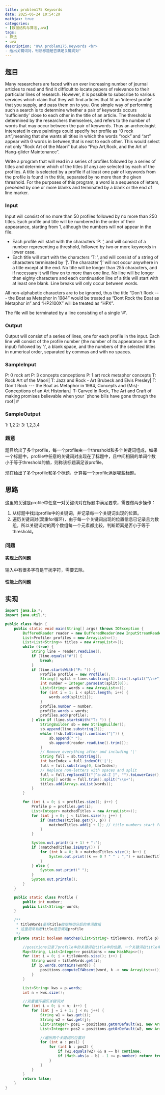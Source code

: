 ```yaml
---
title: problem175 Keywords
date: 2025-06-24 10:54:20
mathjax: true
categories:
- [数据结构与算法,uva]
tags:
- 算法
- uva
description: "UVA problem175.Keywords <br>
- 给出关键词对，判断标题是否满足关键词对"
---
```


## 题目

Many researchers are faced with an ever increasing number of journal articles to read and find it difficult to locate papers of relevance to their particular lines of research. However, it is possible to subscribe to various services which claim that they will find articles that fit an ‘interest profile’ that you supply, and pass them on to you. One simple way of performing such a search is to determine whether a pair of keywords occurs ‘sufficiently’ close to each other in the title of an article. The threshold is determined by the researchers themselves, and refers to the number of words that may occur between the pair of keywords. Thus an archeologist interested in cave paintings could specify her profile as “0 rock art”,meaning that she wants all titles in which the words “rock” and “art” appear with 0 words in between,that is next to each other. This would select not only “Rock Art of the Maori” but also “Pop Art,Rock, and the Art of Hang-glider Maintenance”.

Write a program that will read in a series of profiles followed by a series of titles and determine which of the titles (if any) are selected by each of the profiles. A title is selected by a profile if at least one pair of keywords from the profile is found in the title, separated by no more than the given threshold. For the purposes of this program, a word is a sequence of letters, preceded by one or more blanks and terminated by a blank or the end of line marker.

### Input

Input will consist of no more than 50 profiles followed by no more than 250 titles. Each profile and title will be numbered in the order of their appearance, starting from 1, although the numbers will not appear in the file.

* Each profile will start with the characters ‘P: ’, and will consist of a number representing a threshold, followed by two or more keywords in lower case.
* Each title will start with the characters ‘T: ’, and will consist of a string of characters terminated by ‘|’. The character ‘|’ will not occur anywhere in a title except at the end. No title will be longer than 255 characters, and if necessary it will flow on to more than one line. No line will be longer than eighty characters and each continuation line of a title will start with at least one blank. Line breaks will only occur between words.

All non-alphabetic characters are to be ignored, thus the title “Don't Rock --- the Boat as Metaphor in 1984” would be treated as “Dont Rock the Boat as Metaphor in” and “HP2100X” will be treated as “HPX”.

The file will be terminated by a line consisting of a single ‘#’.

### Output

Output will consist of a series of lines, one for each profile in the input. Each line will consist of the profile number (the number of its appearance in the input) followed by ‘:’, a blank space, and the numbers of the selected titles in numerical order, separated by commas and with no spaces.

### SampleInput

P: 0 rock art
P: 3 concepts conceptions
P: 1 art rock metaphor concepts
T: Rock Art of the Maori|
T: Jazz and Rock - Art Brubeck and Elvis Presley|
T: Don't Rock --- the Boat as Metaphor in 1984, Concepts
and (Mis)-Conceptions of an Art Historian.|
T: Carved in Rock, The Art and Craft of making promises
believable when your `phone bills have gone
through the roof|
\#

### SampleOutput

1: 1,2
2: 
3: 1,2,3,4

### 题意

题目给出了多个profile，每一个profile由一个threshold和多个关键词组成，如果一个标题中，profile中任意的关键词对出现在了标题中，且中间相隔的单词个数小于等于threshold的值，则称该标题满足该profile。

现在给出了多个profile和多个标题，计算每一个profile满足哪些标题。

## 思路

这里的关键是profile中任意一对关键词对在标题中满足要求，需要做两步操作：

1. 从标题中找出profile中的关键词，并记录每一个关键词出现的位置。
2. 遍历关键词对(双重for循环)，由于每一个关键词出现的位置信息已记录且为数组，所以关键词对的两个数组每一个元素都比较，判断距离是否小于等于threshold。

### 问题

#### 实现上的问题

输入中有很多字符是干扰字符，需要去除。

#### 性能上的问题

## 实现

```JAVA {.line-numbers}
import java.io.*;
import java.util.*;

public class Main {
    public static void main(String[] args) throws IOException {
        BufferedReader reader = new BufferedReader(new InputStreamReader(System.in));
        List<Profile> profiles = new ArrayList<>();
        List<List<String>> titles = new ArrayList<>();
        while (true) {
            String line = reader.readLine();
            if (line.equals("#")) {
                break;
            }
            if (line.startsWith("P: ")) {
                Profile profile = new Profile();
                String[] split = line.substring(3).trim().split("\\s+");
                int number = Integer.parseInt(split[0]);
                List<String> words = new ArrayList<>();
                for (int i = 1; i < split.length; i++) {
                    words.add(split[i]);
                }
                profile.number = number;
                profile.words = words;
                profiles.add(profile);
            } else if (line.startsWith("T: ")) {
                StringBuilder sb = new StringBuilder();
                sb.append(line.substring(3));
                while (!sb.toString().contains("|")) {
                    sb.append(" ");
                    sb.append(reader.readLine().trim());
                }
                // Remove everything after and including '|'
                String full = sb.toString();
                int barIndex = full.indexOf('|');
                full = full.substring(0, barIndex);
                // Replace non-letters with spaces and split
                full = full.replaceAll("[^a-zA-Z ]", "").toLowerCase();
                String[] words = full.trim().split("\\s+");
                titles.add(Arrays.asList(words));
            }
        }

        for (int i = 0; i < profiles.size(); i++) {
            Profile p = profiles.get(i);
            List<Integer> matchedTitles = new ArrayList<>();
            for (int j = 0; j < titles.size(); j++) {
                if (matches(titles.get(j), p)) {
                    matchedTitles.add(j + 1); // title numbers start from 1
                }
            }

            System.out.print((i + 1) + ":");
            if (!matchedTitles.isEmpty()) {
                for (int k = 0; k < matchedTitles.size(); k++) {
                    System.out.print((k == 0 ? " " : ",") + matchedTitles.get(k));
                }
            } else {
                System.out.print(" ");
            }
            System.out.println();
        }
    }

    public static class Profile {
        public int number;
        public List<String> words;
    }

    /**
     * titleWords是将title按空格切分后的单词数组
     * 这里用来判断title是否满足profile
     */
    private static boolean matches(List<String> titleWords, Profile p) {

        //positions记录了profile中的关键词在title中的位置，一个关键词在title中可能出现不止一次，所以用数组记录
        Map<String, List<Integer>> positions = new HashMap<>();
        for (int i = 0; i < titleWords.size(); i++) {
            String word = titleWords.get(i);
            if (p.words.contains(word)) {
                positions.computeIfAbsent(word, k -> new ArrayList<>()).add(i);
            }
        }

        List<String> kws = p.words;
        int n = kws.size();

        //双重循环遍历关键词对
        for (int i = 0; i < n; i++) {
            for (int j = i + 1; j < n; j++) {
                String w1 = kws.get(i);
                String w2 = kws.get(j);
                List<Integer> pos1 = positions.getOrDefault(w1, new ArrayList<>());
                List<Integer> pos2 = positions.getOrDefault(w2, new ArrayList<>());

                //遍历两个关键词的位置对
                for (int a : pos1) {
                    for (int b : pos2) {
                        if (w1.equals(w2) && a == b) continue;
                        if (Math.abs(a - b) - 1 <= p.number) return true;
                    }
                }
            }
        }
        return false;
    }
}
```
